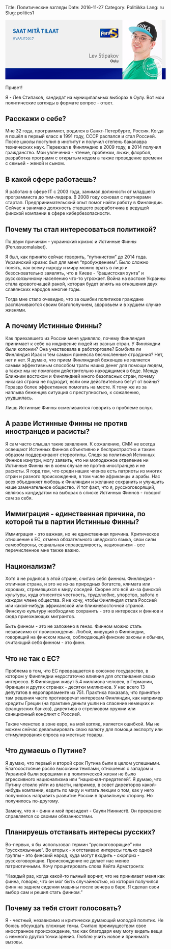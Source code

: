 Title: Политические взгляды
Date: 2016-11-27
Category: Politiikka
Lang: ru
Slug: politics1

![](https://raw.githubusercontent.com/lstipakov/blog/master/content/jytkynaattori.jpg)

Привет!

Я - Лев Стипаков, кандидат на муниципальных выборах в Оулу. Вот мои политические взгляды в формате вопрос - ответ.

Расскажи о себе?
----------------

Мне 32 года, программист, родился в Санкт-Петербурге, Россия. Когда я пошёл в первый класс в 1991 году, СССР распался и стал Россией.  После школы поступил в институт и получил степень бакалавра технических наук. Переехал в Финляндию в 2009 году, в 2014 получил гражданство. Мои увлечения - чтение, пробежки, лыжи, флорбол, разработка программ с открытым кодом а также проведение времени с семьей - женой и сыном.

В какой сфере работаешь?
------------------------

Я работаю в сфере IT с 2003 года, занимал должности от младшего программиста до тим-лидера. В 2008 году основал с партнерами стартап. Предпринимательский опыт помог найти работу в Финляндии. Сейчас я занимаю должность старшего разработчика в ведущей финской компании в сфере кибербезопасности.

Почему ты стал интересоваться политикой?
----------------------------------------

По двум причинам - украинский кризис и Истинные Финны (Perussuomalaiset). 

Я был, как принято сейчас говорить, “путинистом” до 2014 года. Украинский кризис был для меня “пробуждением”. Было сложно понять, как всему народу и миру можно врать в лицо и безосновательно заявлять, что в Киеве - “фашистская хунта” и русскоязычному населению что-то угрожает.  Война на востоке Украины стала кровоточащей раной, которая будет влиять на отношения двух славянских народов многие годы.

Тогда мне стало очевидно, что за ошибки политиков граждане расплачиваются своим благополучием, здоровьем и в худшем случае жизнями.

А почему Истинные Финны?
------------------------

Как приехавшего из России меня удивляло, почему Финляндия принимает к себе на иждивение людей из разных стран. У Финляндии были колонии? Она участвовала в работорговле? Бомбила ли Финляндия Ирак и тем самым принесла бесчисленные страдания? Нет, нет и нет. Я думаю, что прием Финляндией беженцев не является самым эффективным способом траты наших денег для помощи людям, а также мы не помогаем действительно находящимся в беде. Между Ближним востоком и Финляндией много безопасных стран, почему никакая страна не подходит, если они действительно бегут от войны? Гораздо более эффективнее помогать на месте. К тому же из за наплыва беженцев ситуация с преступностью, к сожалению, ухудшилась.

Лишь Истинные Финны осмеливаются говорить о проблеме вслух. 

А разве Истинные Финны не против иностранцев и расисты?
-------------------------------------------------------

Я сам часто слышал такие заявления. К сожалению, СМИ не всегда освещают Истинных Финнов объективно и беспристрастно и таким образом поддерживают стереотипы. Следя за политикой Истинных Финнов изнутри, могу заявить, что ни молодежное отделение ни Истинные Финны ни в коем случае не против иностранцев и не расисты. Я горд тем, что среди наших членов есть патриоты из многих стран и разного происхождения, в том числе африканцы и арабы. Нас всех объединяет любовь к Финляндии и желание сохранить и улучшить наше замечательное общество. И тот факт, что я, русскоговорящий, являюсь кандидатом на выборах в списке Истинных Финнов - говорит сам за себя.

Иммиграция - единственная причина, по которой ты в партии Истинные Финны?
-------------------------------------------------------------------------

Иммиграция - это важная, но не единственная причина. Критическое отношение к ЕС, отмена обязательного шведского языка, свои силы самообороны, социальная справедливость, национализм - все перечисленное мне также важно.

Национализм?
------------

Хотя я не родился в этой стране, считаю себя финном. Финляндия - отличная страна, и это не из-за природных богатств, климата или хороших, стремящихся к миру соседей. Скорее это всё из-за финской культуры, куда относится честность, трудолюбие, упорство, забота о каждом члене общества. Я не хочу, чтобы Финляндия стала Россией или какой-нибудь африканской или ближневосточной страной. Финскую культуру необходимо сохранить - это в интересах и финнов и сюда приезжающих мигрантов.

Быть финном - это не заложено в генах. Финном можно стать независимо от происхождения. Любой, живущий в Финляндии, говорящий на финском языке, соблюдающий финские законы и обычаи, считающий себя финном - это финн.

Что не так с ЕС?
----------------

Проблема в том, что ЕС превращается в союзное государство, в котором у Финляндии недостаточно влияния для отстаивания своих интересов. В Финляндии живут 5.4 миллиона человек, в Германии, Франции и других странах - десятки миллионов. У нас всего 13 депутатов в европарламенте из 751. Практика показала, что принятые там решения часто противоречат интересам Финляндии, как например кредиты Греции (на практике деньги ушли на спасение немецких и французских банков), директива о стрелковом оружии или санкционный конфликт с Россией.

Также членство в зоне евро, на мой взгляд, является ошибкой. Мы не можем сейчас девальвировать свою валюту для помощи экспорту или стимулирования спроса на местные товары.

Что думаешь о Путине?
---------------------

Я думаю, что первый и второй срок Путина были в целом успешными. Благосостояние росло высокими темпами, отношения с западом и Украиной были хорошими и в политической жизни не было агрессивного национализма или “национал-предателей”. Я думаю, что Путину стоило уйти из власти, например, в совет директоров какой-нибудь компании, ездить по миру и читать лекции о том, как у него получилось направить развитие России в правильную сторону. Но получилось по-другому.

Замечу, что я - финн и мой президент - Саули Ниинистё. Он прекрасно справляется со своими обязанностями.

Планируешь отстаивать интересы русских?
---------------------------------------

Во-первых, я бы использовал термин “русскоговорящие” или “русскоязычные”. Во вторых - я отстаиваю интересы только одной группы - это финский народ, куда могут входить - сюрприз - русскоговорящие. Происхождение не делает нас менее патриотичными. Хочу процитировать слова Кейта Армстронга:

“Каждый раз, когда какой-то пьяный ворчит, что не принимает меня как финна, говорю, что он мог быть случайностью, из которой получился финн на заднем сидении машины после вечера в баре. Я сделал свои выбор сам и решил стать финном.”

Почему за тебя стоит голосовать?
--------------------------------

Я - честный, независимо и критически думающий молодой политик. Не боюсь обсуждать сложные темы. Считаю преимуществом свое иностранное происхождение, так как благодаря ему могу видеть вещи с немного другой точки зрения. Люблю учить новое и принимать вызовы.
